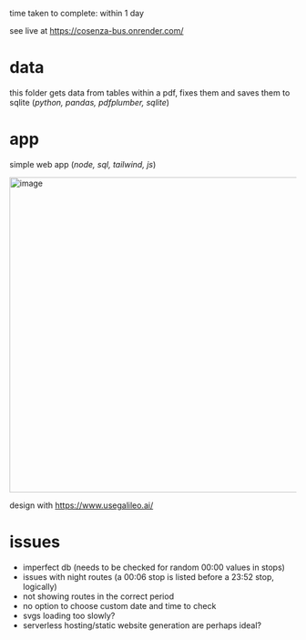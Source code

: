 time taken to complete: within 1 day

see live at https://cosenza-bus.onrender.com/

# data
this folder gets data from tables within a pdf, fixes them and saves them to sqlite (_python, pandas, pdfplumber, sqlite_)

# app
simple web app (_node, sql, tailwind, js_)

<img width="554" alt="image" src="https://github.com/user-attachments/assets/8a79e4cb-11f9-4156-9096-8965732e2429">

design with https://www.usegalileo.ai/

# issues
- imperfect db (needs to be checked for random 00:00 values in stops)
- issues with night routes (a 00:06 stop is listed before a 23:52 stop, logically)
- not showing routes in the correct period
- no option to choose custom date and time to check
- svgs loading too slowly?
- serverless hosting/static website generation are perhaps ideal?
